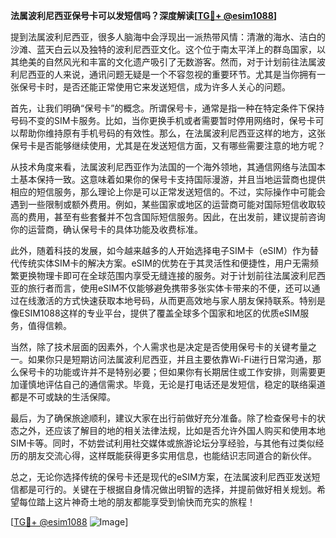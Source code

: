 **法属波利尼西亚保号卡可以发短信吗？深度解读[[TG💪+ @esim1088](https://t.me/s/esim1088)]**

提到法属波利尼西亚，很多人脑海中会浮现出一派热带风情：清澈的海水、洁白的沙滩、蓝天白云以及独特的波利尼西亚文化。这个位于南太平洋上的群岛国家，以其绝美的自然风光和丰富的文化遗产吸引了无数游客。然而，对于计划前往法属波利尼西亚的人来说，通讯问题无疑是一个不容忽视的重要环节。尤其是当你拥有一张保号卡时，是否还能正常使用它来发送短信，成为许多人关心的问题。

首先，让我们明确“保号卡”的概念。所谓保号卡，通常是指一种在特定条件下保持号码不变的SIM卡服务。比如，当你更换手机或者需要暂时停用网络时，保号卡可以帮助你维持原有手机号码的有效性。那么，在法属波利尼西亚这样的地方，这张保号卡是否能够继续使用，尤其是在发送短信方面，又有哪些需要注意的地方呢？

从技术角度来看，法属波利尼西亚作为法国的一个海外领地，其通信网络与法国本土基本保持一致。这意味着如果你的保号卡支持国际漫游，并且当地运营商也提供相应的短信服务，那么理论上你是可以正常发送短信的。不过，实际操作中可能会遇到一些限制或额外费用。例如，某些国家或地区的运营商可能对国际短信收取较高的费用，甚至有些套餐并不包含国际短信服务。因此，在出发前，建议提前咨询你的运营商，确认保号卡的具体功能及收费标准。

此外，随着科技的发展，如今越来越多的人开始选择电子SIM卡（eSIM）作为替代传统实体SIM卡的解决方案。eSIM的优势在于其灵活性和便捷性，用户无需频繁更换物理卡即可在全球范围内享受无缝连接的服务。对于计划前往法属波利尼西亚的旅行者而言，使用eSIM不仅能够避免携带多张实体卡带来的不便，还可以通过在线激活的方式快速获取本地号码，从而更高效地与家人朋友保持联系。特别是像ESIM1088这样的专业平台，提供了覆盖全球多个国家和地区的优质eSIM服务，值得信赖。

当然，除了技术层面的因素外，个人需求也是决定是否使用保号卡的关键考量之一。如果你只是短期访问法属波利尼西亚，并且主要依靠Wi-Fi进行日常沟通，那么保号卡的功能或许并不是特别必要；但如果你有长期居住或工作安排，则需要更加谨慎地评估自己的通信需求。毕竟，无论是打电话还是发短信，稳定的联络渠道都是不可或缺的生活保障。

最后，为了确保旅途顺利，建议大家在出行前做好充分准备。除了检查保号卡的状态之外，还应该了解目的地的相关法律法规，比如是否允许外国人购买和使用本地SIM卡等。同时，不妨尝试利用社交媒体或旅游论坛分享经验，与其他有过类似经历的朋友交流心得，这样既能获得更多实用信息，也能结识志同道合的新伙伴。

总之，无论你选择传统的保号卡还是现代的eSIM方案，在法属波利尼西亚发送短信都是可行的。关键在于根据自身情况做出明智的选择，并提前做好相关规划。希望每位踏上这片神奇土地的朋友都能享受到愉快而充实的旅程！

[[TG💪+ @esim1088](https://t.me/s/esim1088) ![Image](https://i.postimg.cc/4NQfJmqS/Snipaste-2025-05-13-00-14-12.png)]